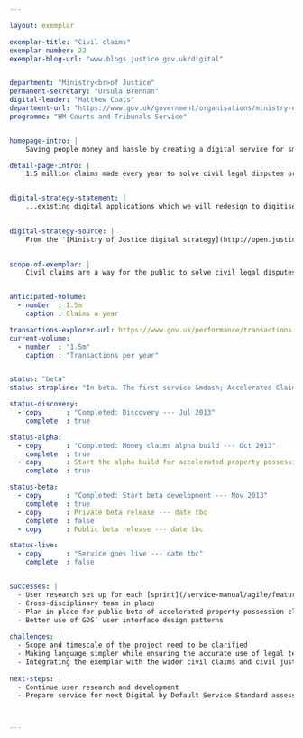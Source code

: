 ```yaml
---

layout: exemplar

exemplar-title: "Civil claims"
exemplar-number: 22
exemplar-blog-url: "www.blogs.justice.gov.uk/digital"


department: "Ministry<br>of Justice"
permanent-secretary: "Ursula Brennan"
digital-leader: "Matthew Coats"
department-url: "https://www.gov.uk/government/organisations/ministry-of-justice"
programme: "HM Courts and Tribunals Service"


homepage-intro: |
    Saving people money and hassle by creating a digital service for small claims, including money and possession claims

detail-page-intro: |
    1.5 million claims made every year to solve civil legal disputes or obtain money or property owed. These claims are made using a number of different services provided by the Ministry of Justice.


digital-strategy-statement: |
    ...existing digital applications which we will redesign to digitise more of the process, provide a better user experience and increase take-up.

    
digital-strategy-source: |
    From the '[Ministry of Justice digital strategy](http://open.justice.gov.uk/digital-strategy/)' – December 2012
    

scope-of-exemplar: |
    Civil claims are a way for the public to solve civil legal disputes or obtain money or property owed.  The exemplar aims to create a digital service for all types of claims, improve user experience and save money.


anticipated-volume:
  - number  : 1.5m
    caption : Claims a year

transactions-explorer-url: https://www.gov.uk/performance/transactions-explorer/service-details/moj-money-claims
current-volume:
  - number  : "1.5m"
    caption : "Transactions per year"


status: "beta"
status-strapline: "In beta. The first service &mdash; Accelerated Claims which handles 35,000 claims a year &mdash; is in beta."

status-discovery:
  - copy      : "Completed: Discovery --- Jul 2013"
    complete  : true

status-alpha:
  - copy      : "Completed: Money claims alpha build --- Oct 2013"
    complete  : true
  - copy      : Start the alpha build for accelerated property possession claims --- Apr 2014
    complete  : true

status-beta:
  - copy      : "Completed: Start beta development --- Nov 2013"
    complete  : true
  - copy      : Private beta release --- date tbc
    complete  : false
  - copy      : Public beta release --- date tbc

status-live:
  - copy      : "Service goes live --- date tbc"
    complete  : false


successes: |
  - User research set up for each [sprint](/service-manual/agile/features-of-agile.html#sprints)
  - Cross-disciplinary team in place
  - Plan in place for public beta of accelerated property possession claim 
  - Better use of GDS’ user interface design patterns 
  
challenges: |
  - Scope and timescale of the project need to be clarified
  - Making language simpler while ensuring the accurate use of legal terminology
  - Integrating the exemplar with the wider civil claims and civil justice digital service
  
next-steps: |
  - Continue user research and development
  - Prepare service for next Digital by Default Service Standard assessment and public beta release



---
```






